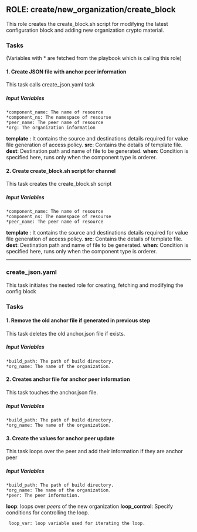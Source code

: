 ## ROLE: create/new_organization/create_block
This role creates the create_block.sh script for modifying the latest configuration block and adding new organization crypto material.

### Tasks
(Variables with * are fetched from the playbook which is calling this role)

#### 1. Create JSON file with anchor peer information
This task calls create_json.yaml task
##### Input Variables
    *component_name: The name of resource
    *component_ns: The namespace of resourse
    *peer_name: The peer name of resource
    *org: The organization information
**template** : It contains the source and destinations details required for value file generation of access policy.
**src**: Contains the details of template file.
**dest**: Destination path and name of file to be generated.
**when**: Condition is specified here, runs only when the component type is orderer.

#### 2. Create create_block.sh script for channel
This task creates the create_block.sh script
##### Input Variables
    *component_name: The name of resource
    *component_ns: The namespace of resourse
    *peer_name: The peer name of resource
**template** : It contains the source and destinations details required for value file generation of access policy.
**src**: Contains the details of template file.
**dest**: Destination path and name of file to be generated.
**when**: Condition is specified here, runs only when the component type is orderer.

------------
### create_json.yaml
This task initiates the nested role for creating, fetching and modifying the config block

### Tasks
#### 1. Remove the old anchor file if generated in previous step
This task deletes the old anchor.json file if exists.
##### Input Variables

    *build_path: The path of build directory.
    *org_name: The name of the organization.

  
#### 2. Creates anchor file for anchor peer information
This task touches the anchor.json file.
##### Input Variables

    *build_path: The path of build directory.
    *org_name: The name of the organization.

#### 3. Create the values for anchor peer update
This task loops over the peer and add their information if they are anchor peer
##### Input Variables
    *build_path: The path of build directory.
    *org_name: The name of the organization.
    *peer: The peer information.
**loop**: loops over *peers* of the new organization
**loop_control**: Specify conditions for controlling the loop.
    
     loop_var: loop variable used for iterating the loop.
